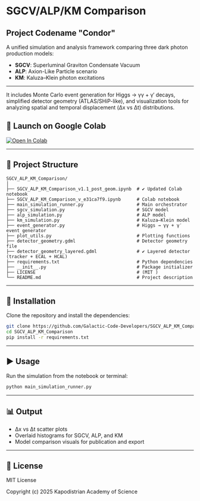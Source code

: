 # SGCV/ALP/KM Comparison
## Project Codename "Condor"

A unified simulation and analysis framework comparing three dark photon production models:

- **SGCV**: Superluminal Graviton Condensate Vacuum  
- **ALP**: Axion-Like Particle scenario  
- **KM**: Kaluza–Klein photon excitations  
---
It includes Monte Carlo event generation for Higgs → γγ + γ′ decays, simplified detector geometry (ATLAS/SHiP-like), and visualization tools for analyzing spatial and temporal displacement (Δx vs Δt) distributions.

## 🚀 Launch on Google Colab

[![Open In Colab](https://colab.research.google.com/assets/colab-badge.svg)](https://colab.research.google.com/github/Galactic-Code-Developers/SGCV_ALP_KM_Comparison/blob/main/SGCV_ALP_KM_Comparison_v1.1_post_geom.ipynb)

---

## 📁 Project Structure

```
SGCV_ALP_KM_Comparison/
│
├── SGCV_ALP_KM_Comparison_v1.1_post_geom.ipynb  # ✔ Updated Colab notebook
├── SGCV_ALP_KM_Comparison_v_e31ca7f9.ipynb      # Colab notebook
├── main_simulation_runner.py                    # Main orchestrator
├── sgcv_simulation.py                           # SGCV model
├── alp_simulation.py                            # ALP model
├── km_simulation.py                             # Kaluza–Klein model
├── event_generator.py                           # Higgs → γγ + γ′ event generator
├── plot_utils.py                                # Plotting functions
├── detector_geometry.gdml                       # Detector geometry file
├── detector_geometry_layered.gdml               # ✔ Layered detector (tracker + ECAL + HCAL)
├── requirements.txt                             # Python dependencies
├── __init__.py                                  # Package initializer
├── LICENSE                                      # (MIT )
└── README.md                                    # Project description
```

---

## 🔧 Installation

Clone the repository and install the dependencies:

```bash
git clone https://github.com/Galactic-Code-Developers/SGCV_ALP_KM_Comparison.git
cd SGCV_ALP_KM_Comparison
pip install -r requirements.txt
```

---

## ▶️ Usage

Run the simulation from the notebook or terminal:

```bash
python main_simulation_runner.py
```

---

## 📊 Output

- Δx vs Δt scatter plots  
- Overlaid histograms for SGCV, ALP, and KM  
- Model comparison visuals for publication and export

---

## 📄 License

MIT License

Copyright (c) 2025 Kapodistrian Academy of Science
